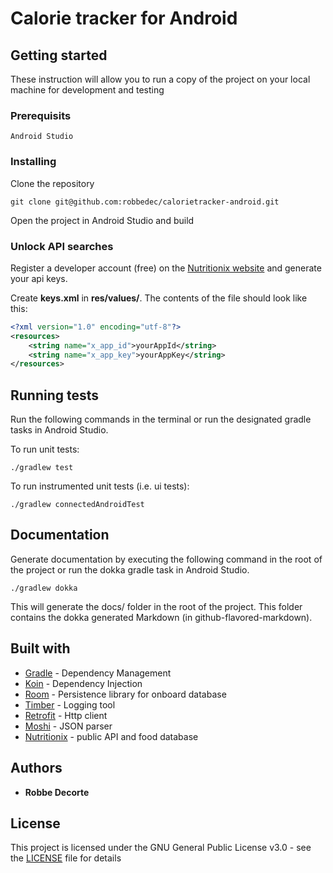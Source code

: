 # Calorie tracker for Android
## Getting started

These instruction will allow you to run a copy of the project on your local machine for development and testing

### Prerequisits

```
Android Studio
```

### Installing

Clone the repository

```
git clone git@github.com:robbedec/calorietracker-android.git
```

Open the project in Android Studio and build

### Unlock API searches

Register a developer account (free) on the [Nutritionix website](https://developer.nutritionix.com/signup) and generate your api keys.

Create **keys.xml** in **res/values/**. The contents of the file should look like this:

```xml
<?xml version="1.0" encoding="utf-8"?>
<resources>
    <string name="x_app_id">yourAppId</string>
    <string name="x_app_key">yourAppKey</string>
</resources>
```

## Running tests

Run the following commands in the terminal or run the designated gradle tasks in Android Studio.

To run unit tests:
```
./gradlew test
```

To run instrumented unit tests (i.e. ui tests):
```
./gradlew connectedAndroidTest
```

## Documentation

Generate documentation by executing the following command in the root of the project or run the
dokka gradle task in Android Studio.

```
./gradlew dokka
```

This will generate the docs/ folder in the root of the project. This folder contains
the dokka generated Markdown (in github-flavored-markdown).


## Built with

* [Gradle](https://gradle.org) - Dependency Management
* [Koin](https://insert-koin.io/) - Dependency Injection
* [Room](https://developer.android.com/topic/libraries/architecture/room) - Persistence library for onboard database
* [Timber](https://github.com/JakeWharton/timber) - Logging tool
* [Retrofit](https://github.com/square/retrofit) - Http client
* [Moshi](https://github.com/square/moshi) - JSON parser
* [Nutritionix](https://www.nutritionix.com/) - public API and food database

## Authors

* **Robbe Decorte**

## License

This project is licensed under the GNU General Public License v3.0 - see the [LICENSE](LICENSE) file for details



